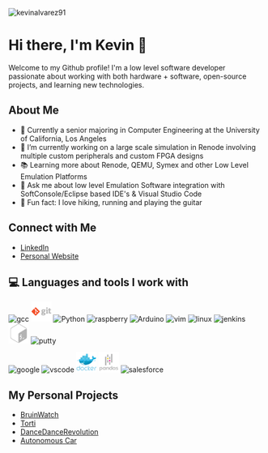 <p align="left"> <img src="https://komarev.com/ghpvc/?username=kevinalvarez91&label=Profile%20views&color=0e75b6&style=flat" alt="kevinalvarez91" /> </p>

# Hi there, I'm Kevin 👋

Welcome to my Github profile! I'm a low level software developer passionate about working with both hardware + software, open-source projects, and learning new technologies. 

## About Me

- 📖 Currently a senior majoring in Computer Engineering at the University of California, Los Angeles
- 🔭 I’m currently working on a large scale simulation in Renode involving multiple custom peripherals and custom FPGA designs  
- 📚 Learning more about Renode, QEMU, Symex and other Low Level Emulation Platforms
- 💬 Ask me about low level Emulation Software integration with SoftConsole/Eclipse based IDE's & Visual Studio Code
- 🌟 Fun fact: I love hiking, running and playing the guitar

## Connect with Me

- [LinkedIn](https://www.linkedin.com/in/kevin-alvarez-campos)
- [Personal Website](https://www.google.com)

## 💻 Languages and tools I work with
<a><img width="40" height="40" alt="gcc" src="https://cdn.jsdelivr.net/gh/devicons/devicon/icons/gcc/gcc-original.svg" /></a>
<a><img width="40" height="40" alt="git" src="https://raw.githubusercontent.com/embeddedinn/embeddedinn.github.io/master/images/misc/devicons/git-original-wordmark_dark.svg" /></a>
<a><img width="40" height="40" alt="Python"  src="https://cdn.jsdelivr.net/gh/devicons/devicon/icons/python/python-original-wordmark.svg" /></a>
<a><img width="40" height="40" alt="raspberry" src="https://cdn.jsdelivr.net/gh/devicons/devicon/icons/raspberrypi/raspberrypi-original.svg" /></a>
<a><img width="40" height="40" alt="Arduino" src="https://cdn.jsdelivr.net/gh/devicons/devicon/icons/arduino/arduino-original-wordmark.svg" /></a>
<a><img width="40" height="40" alt="vim" src="https://cdn.jsdelivr.net/gh/devicons/devicon/icons/vim/vim-original.svg" /></a>
<a><img width="40" height="40" alt="linux" src="https://cdn.jsdelivr.net/gh/devicons/devicon/icons/linux/linux-original.svg" /></a>
<a><img width="40" height="40" alt="jenkins" src="https://cdn.jsdelivr.net/gh/devicons/devicon/icons/jenkins/jenkins-original.svg" /></a>
<a><img width="40" height="40" alt="bash" src="https://raw.githubusercontent.com/embeddedinn/embeddedinn.github.io/master/images/misc/devicons/bash-plain_dark.svg" /></a>
<a><img width="40" height="40" alt="putty" src="https://cdn.jsdelivr.net/gh/devicons/devicon/icons/putty/putty-original.svg" /></a>

<a><img width="40" height="40" alt="google" src="https://cdn.jsdelivr.net/gh/devicons/devicon/icons/google/google-original.svg" /></a>
<a><img width="40" height="40" alt="vscode" src="https://cdn.jsdelivr.net/gh/devicons/devicon/icons/vscode/vscode-original-wordmark.svg" /></a>
<a><img width="40" height="40" alt="docker" src="https://raw.githubusercontent.com/embeddedinn/embeddedinn.github.io/master/images/misc/devicons/docker-original-wordmark_dark.svg" /></a>
<a><img width="40" height="40" alt="pandas" src="https://raw.githubusercontent.com/embeddedinn/embeddedinn.github.io/master/images/misc/devicons/pandas-original-wordmark_dark.svg" /></a>
<a><img width="40" height="40" alt="salesforce" src="https://cdn.jsdelivr.net/gh/devicons/devicon/icons/debian/debian-plain-wordmark.svg" /></a>




## My Personal Projects

- [BruinWatch](https://github.com/kevinalvarez91/BruinWatch)
- [Torti](https://github.com/kevinalvarez91/Torti)
- [DanceDanceRevolution](https://github.com/kevinalvarez91/CS152A/tree/main/Lab4)
- [Autonomous Car](https://github.com/kevinalvarez91/ECE-3)



